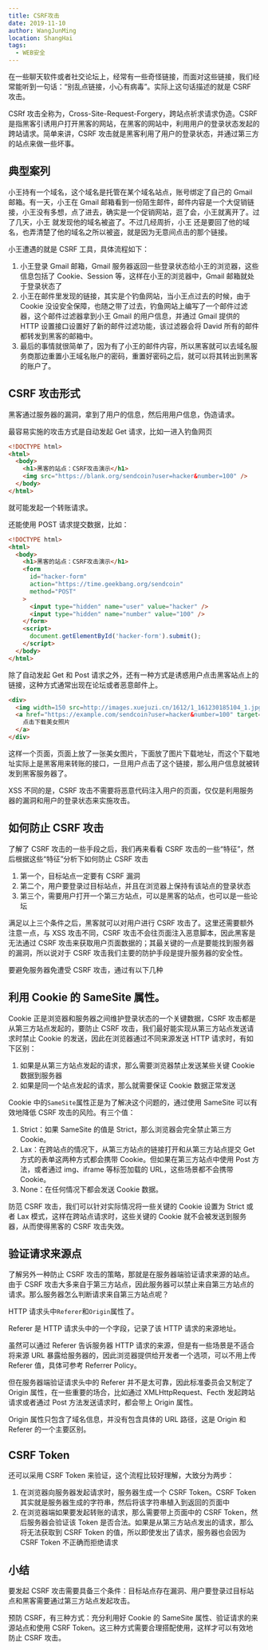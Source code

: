 ```yaml
---
title: CSRF攻击
date: 2019-11-10
author: WangJunMing
location: ShangHai
tags:
  - WEB安全
---
```


在一些聊天软件或者社交论坛上，经常有一些奇怪链接，而面对这些链接，我们经常能听到一句话：“别乱点链接，小心有病毒”。实际上这句话描述的就是 CSRF 攻击。

CSRf 攻击全称为，Cross-Site-Request-Forgery，跨站点祈求请求伪造。CSRF 是指黑客引诱用户打开黑客的网站，在黑客的网站中，利用用户的登录状态发起的跨站请求。简单来讲，CSRF 攻击就是黑客利用了用户的登录状态，并通过第三方的站点来做一些坏事。

## 典型案列

小王持有一个域名，这个域名是托管在某个域名站点，账号绑定了自己的 Gmail 邮箱。有一天，小王在 Gmail 邮箱看到一份陌生邮件，邮件内容是一个大促销链接，小王没有多想，点了进去，确实是一个促销网站，逛了会，小王就离开了。过了几天，小王 就发现他的域名被盗了。不过几经周折，小王 还是要回了他的域名，也弄清楚了他的域名之所以被盗，就是因为无意间点击的那个链接。

小王遭遇的就是 CSRF 工具，具体流程如下：

1. 小王登录 Gmail 邮箱，Gmail 服务器返回一些登录状态给小王的浏览器，这些信息包括了 Cookie、Session 等，这样在小王的浏览器中，Gmail 邮箱就处于登录状态了
2. 小王在邮件里发现的链接，其实是个钓鱼网站，当小王点过去的时候，由于 Cookie 没设安全保障，也随之带了过去，钓鱼网站上编写了一个邮件过滤器，这个邮件过滤器拿到小王 Gmail 的用户信息，并通过 Gmail 提供的 HTTP 设置接口设置好了新的邮件过滤功能，该过滤器会将 David 所有的邮件都转发到黑客的邮箱中。
3. 最后的事情就很简单了，因为有了小王的邮件内容，所以黑客就可以去域名服务商那边重置小王域名账户的密码，重置好密码之后，就可以将其转出到黑客的账户了。

## CSRF 攻击形式

黑客通过服务器的漏洞，拿到了用户的信息，然后用用户信息，伪造请求。

最容易实施的攻击方式是自动发起 Get 请求，比如一进入钓鱼网页

```html
<!DOCTYPE html>
<html>
  <body>
    <h1>黑客的站点：CSRF攻击演示</h1>
    <img src="https://blank.org/sendcoin?user=hacker&number=100" />
  </body>
</html>
```

就可能发起一个转账请求。

还能使用 POST 请求提交数据，比如：

```html
<!DOCTYPE html>
<html>
  <body>
    <h1>黑客的站点：CSRF攻击演示</h1>
    <form
      id="hacker-form"
      action="https://time.geekbang.org/sendcoin"
      method="POST"
    >
      <input type="hidden" name="user" value="hacker" />
      <input type="hidden" name="number" value="100" />
    </form>
    <script>
      document.getElementById('hacker-form').submit();
    </script>
  </body>
</html>
```

除了自动发起 Get 和 Post 请求之外，还有一种方式是诱惑用户点击黑客站点上的链接，这种方式通常出现在论坛或者恶意邮件上。

```html
<div>
  <img width=150 src=http://images.xuejuzi.cn/1612/1_161230185104_1.jpg />
  <a href="https://example.com/sendcoin?user=hacker&number=100" target="_blank">
    点击下载美女照片
  </a>
</div>
```

这样一个页面，页面上放了一张美女图片，下面放了图片下载地址，而这个下载地址实际上是黑客用来转账的接口，一旦用户点击了这个链接，那么用户信息就被转发到黑客服务器了。

XSS 不同的是，CSRF 攻击不需要将恶意代码注入用户的页面，仅仅是利用服务器的漏洞和用户的登录状态来实施攻击。

## 如何防止 CSRF 攻击

了解了 CSRF 攻击的一些手段之后，我们再来看看 CSRF 攻击的一些“特征”，然后根据这些“特征”分析下如何防止 CSRF 攻击

1. 第一个，目标站点一定要有 CSRF 漏洞
2. 第二个，用户要登录过目标站点，并且在浏览器上保持有该站点的登录状态
3. 第三个，需要用户打开一个第三方站点，可以是黑客的站点，也可以是一些论坛

满足以上三个条件之后，黑客就可以对用户进行 CSRF 攻击了。这里还需要额外注意一点，与 XSS 攻击不同，CSRF 攻击不会往页面注入恶意脚本，因此黑客是无法通过 CSRF 攻击来获取用户页面数据的；其最关键的一点是要能找到服务器的漏洞，所以说对于 CSRF 攻击我们主要的防护手段是提升服务器的安全性。

要避免服务器免遭受 CSRF 攻击，通过有以下几种

## 利用 Cookie 的 SameSite 属性。

Cookie 正是浏览器和服务器之间维护登录状态的一个关键数据，CSRF 攻击都是从第三方站点发起的，要防止 CSRF 攻击，我们最好能实现从第三方站点发送请求时禁止 Cookie 的发送，因此在浏览器通过不同来源发送 HTTP 请求时，有如下区别：

1. 如果是从第三方站点发起的请求，那么需要浏览器禁止发送某些关键 Cookie 数据到服务器
2. 如果是同一个站点发起的请求，那么就需要保证 Cookie 数据正常发送

Cookie 中的`SameSite`属性正是为了解决这个问题的，通过使用 SameSite 可以有效地降低 CSRF 攻击的风险。有三个值：

1. Strict：如果 SameSite 的值是 Strict，那么浏览器会完全禁止第三方 Cookie。
2. Lax：在跨站点的情况下，从第三方站点的链接打开和从第三方站点提交 Get 方式的表单这两种方式都会携带 Cookie。但如果在第三方站点中使用 Post 方法，或者通过 img、iframe 等标签加载的 URL，这些场景都不会携带 Cookie。
3. None：在任何情况下都会发送 Cookie 数据。

防范 CSRF 攻击，我们可以针对实际情况将一些关键的 Cookie 设置为 Strict 或者 Lax 模式，这样在跨站点请求时，这些关键的 Cookie 就不会被发送到服务器，从而使得黑客的 CSRF 攻击失效。

## 验证请求来源点

了解另外一种防止 CSRF 攻击的策略，那就是在服务器端验证请求来源的站点。由于 CSRF 攻击大多来自于第三方站点，因此服务器可以禁止来自第三方站点的请求。那么服务器怎么判断请求来自第三方站点呢？

HTTP 请求头中`Referer`和`Origin`属性了。

Referer 是 HTTP 请求头中的一个字段，记录了该 HTTP 请求的来源地址。

虽然可以通过 Referer 告诉服务器 HTTP 请求的来源，但是有一些场景是不适合将来源 URL 暴露给服务器的，因此浏览器提供给开发者一个选项，可以不用上传 Referer 值，具体可参考 Referrer Policy。

但在服务器端验证请求头中的 Referer 并不是太可靠，因此标准委员会又制定了 Origin 属性，在一些重要的场合，比如通过 XMLHttpRequest、Fecth 发起跨站请求或者通过 Post 方法发送请求时，都会带上 Origin 属性。

Origin 属性只包含了域名信息，并没有包含具体的 URL 路径，这是 Origin 和 Referer 的一个主要区别。

## CSRF Token

还可以采用 CSRF Token 来验证，这个流程比较好理解，大致分为两步：

1. 在浏览器向服务器发起请求时，服务器生成一个 CSRF Token。CSRF Token 其实就是服务器生成的字符串，然后将该字符串植入到返回的页面中
2. 在浏览器端如果要发起转账的请求，那么需要带上页面中的 CSRF Token，然后服务器会验证该 Token 是否合法。如果是从第三方站点发出的请求，那么将无法获取到 CSRF Token 的值，所以即使发出了请求，服务器也会因为 CSRF Token 不正确而拒绝请求

## 小结

要发起 CSRF 攻击需要具备三个条件：目标站点存在漏洞、用户要登录过目标站点和黑客需要通过第三方站点发起攻击。

预防 CSRF，有三种方式：充分利用好 Cookie 的 SameSite 属性、验证请求的来源站点和使用 CSRF Token。这三种方式需要合理搭配使用，这样才可以有效地防止 CSRF 攻击。

